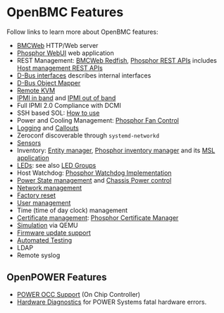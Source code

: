 # OpenBMC Features

Follow links to learn more about OpenBMC features:

* [BMCWeb][] HTTP/Web server
* [Phosphor WebUI][] web application
* REST Management: [BMCWeb Redfish][], [Phosphor REST APIs][] includes
  [Host management REST APIs][]
* [D-Bus interfaces][] describes internal interfaces
* [D-Bus Object Mapper][]
* [Remote KVM][]
* [IPMI in band][] and [IPMI out of band][]
* Full IPMI 2.0 Compliance with DCMI
* SSH based SOL: [How to use][SOL How to use]
* Power and Cooling Management: [Phosphor Fan Control][]
* [Logging][Phosphor Logging] and [Callouts][Logging Callouts]
* Zeroconf discoverable through `systemd-networkd`
* [Sensors][]
* Inventory: [Entity manager][], [Phosphor inventory manager][] and its [MSL application][]
* [LEDs][]: see also [LED Groups][]
* Host Watchdog: [Phosphor Watchdog Implementation][]
* [Power State management] and [Chassis Power control][]
* [Network management][]
* [Factory reset][]
* [User management][Phosphor User Management]
* Time (time of day clock) management
* [Certificate management][]: [Phosphor Certificate Manager][]
* [Simulation][] via QEMU
* [Firmware update support][]
* [Automated Testing][]
* LDAP
* Remote syslog

## OpenPOWER Features

* [POWER OCC Support][POWER OCC Implementation] (On Chip Controller)
* [Hardware Diagnostics][] for POWER Systems fatal hardware errors.

[Automated Testing]: https://github.com/openbmc/openbmc-test-automation/blob/master/README.md
[BMCWeb]: https://github.com/openbmc/bmcweb/blob/master/README.md
[BMCWeb Redfish]: https://github.com/openbmc/bmcweb/blob/master/DEVELOPING.md#redfish
[Certificate management]: https://github.com/openbmc/phosphor-dbus-interfaces/tree/master/xyz/openbmc_project/Certs/README.md
[Chassis Power control]: https://github.com/openbmc/phosphor-dbus-interfaces/blob/master/xyz/openbmc_project/Chassis/README.md
[D-Bus interfaces]: https://github.com/openbmc/phosphor-dbus-interfaces/blob/master/README.md
[D-Bus Object Mapper]: https://github.com/openbmc/docs/blob/master/architecture/object-mapper.md
[Entity manager]: https://github.com/openbmc/entity-manager/blob/master/README.md
[Factory reset]: https://github.com/openbmc/phosphor-dbus-interfaces/tree/master/xyz/openbmc_project/Common/FactoryReset/README.md
[Firmware update support]: https://github.com/openbmc/docs/blob/master/code-update/code-update.md
[Hardware Diagnostics]: https://github.com/openbmc/openpower-hw-diags/blob/master/README.md
[Host management]: https://github.com/openbmc/docs/blob/master/host-management.md
[Host management REST APIs]: https://github.com/openbmc/docs/blob/master/host-management.md
[IPMI in band]: https://github.com/openbmc/docs/blob/master/ipmi-architecture.md
[IPMI out of band]: https://github.com/openbmc/ipmitool/blob/master/README
[LED Groups]: https://github.com/openbmc/phosphor-dbus-interfaces/blob/master/xyz/openbmc_project/Led/README.md
[LEDs]: https://github.com/openbmc/docs/blob/master/LED-architecture.md
[Logging Callouts]: https://github.com/openbmc/phosphor-dbus-interfaces/tree/master/xyz/openbmc_project/Common/Callout/README.md
[MSL application]: https://github.com/openbmc/phosphor-dbus-monitor/blob/master/mslverify/README.md
[Network management]: https://github.com/openbmc/phosphor-dbus-interfaces/blob/master/xyz/openbmc_project/Network/README.md
[Phosphor Certificate Manager]: https://github.com/openbmc/phosphor-certificate-manager/blob/master/README.md
[Phosphor Fan Control]: https://github.com/openbmc/phosphor-fan-presence/blob/master/README.md
[Phosphor inventory manager]: https://github.com/openbmc/phosphor-inventory-manager/blob/master/README.md
[Phosphor Logging]: https://github.com/openbmc/phosphor-logging/blob/master/README.md
[Phosphor REST APIs]: https://github.com/openbmc/docs/blob/master/rest-api.md
[Phosphor User Management]: https://github.com/openbmc/docs/blob/master/user_management.md
[Phosphor Watchdog Implementation]: https://github.com/openbmc/phosphor-watchdog
[Phosphor WebUI]: https://github.com/openbmc/phosphor-webui/blob/master/README.md
[Power OCC Implementation]: https://github.com/openbmc/openpower-occ-control
[Remote KVM]: https://github.com/openbmc/obmc-ikvm/blob/master/README.md
[Sensors]: https://github.com/openbmc/docs/blob/master/architecture/sensor-architecture.md
[Simulation]: https://github.com/openbmc/docs/blob/master/development/dev-environment.md
[Power State management]: https://github.com/openbmc/phosphor-dbus-interfaces/blob/master/xyz/openbmc_project/State/README.md
[SOL How to use]: https://github.com/openbmc/docs/blob/master/console.md
